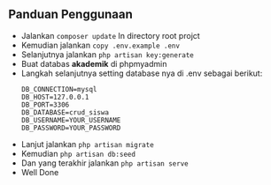 ## Panduan Penggunaan
- Jalankan `composer update` In directory root projct
- Kemudian jalankan `copy .env.example .env`
- Selanjutnya jalankan `php artisan key:generate`
- Buat databas <b>akademik</b> di phpmyadmin
- Langkah selanjutnya setting database nya di .env sebagai berikut:
    ```env
    DB_CONNECTION=mysql
    DB_HOST=127.0.0.1
    DB_PORT=3306
    DB_DATABASE=crud_siswa
    DB_USERNAME=YOUR_USERNAME
    DB_PASSWORD=YOUR_PASSWORD
    ```
- Lanjut jalankan `php artisan migrate`
- Kemudian `php artisan db:seed`
- Dan yang terakhir jalankan `php artisan serve`
- Well Done
